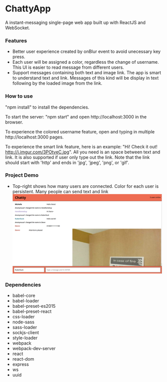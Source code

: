 ChattyApp
=====================

A instant-messaging single-page web app built up with ReactJS and WebSocket.

### Features

* Better user experience created by onBlur event to avoid unecessary key press.
* Each user will be assigned a color, regardless the change of username. This UI is easier to read message from different users.
* Support messages containing both text and image link. The app is smart to understand text and link. Messages of this kind will be display in text following by the loaded image from the link.

### How to use

"npm install" to install the dependencies.

To start the server: "npm start" and open http://localhost:3000 in the browser.

To experience the colored username feature, open and typing in multiple http://localhost:3000 pages.

To experience the smart link feature, here is an example: "Hi! Check it out! http://i.imgur.com/3POtveC.jpg". All you need is an space between text and link. It is also supported if user only type out the link. Note that the link should start with 'http' and ends in 'jpg', 'jpeg', 'png', or 'gif'.

### Project Demo
* Top-right shows how many users are connected. Color for each user is persistent. Many people can send text and link
![desktop view default](https://github.com/GrinJessie/ChattyApp/blob/master/doc/Screen%20Shot%202018-02-22%20at%208.31.20%20PM.png)

### Dependencies

* babel-core
* babel-loader
* babel-preset-es2015
* babel-preset-react
* css-loader
* node-sass
* sass-loader
* sockjs-client
* style-loader
* webpack
* webpack-dev-server
* react
* react-dom
* express
* ws
* uuid
